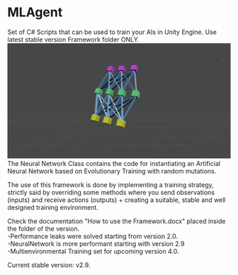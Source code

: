 # MLAgent
Set of C# Scripts that can be used to train your AIs in Unity Engine.
Use latest stable version Framework folder ONLY.
![Image](NNPNG.png)
The Neural Network Class contains the code for instantiating an Artificial Neural Network based on Evolutionary Training with random mutations.

The use of this framework is done by implementing a training strategy, strictly said by overriding some methods where you send observations (inputs) and receive actions (outputs) + creating a suitable, stable and well designed training environment.

Check the documentation "How to use the Framework.docx" placed inside the folder of the version.<br />
-Performance leaks were solved starting from version 2.0.<br />
-NeuralNetwork is more performant starting with version 2.9<br />
-Multienvironmental Training set for upcoming version 4.0.<br />

Current stable version: v2.9.

